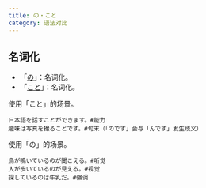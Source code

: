 ```yaml
---
title: の・こと
category: 语法对比
---
```


## 名词化

- 「[の](no#名词化)」：名词化。
- 「[こと](koto#名词化)」：名词化。

使用「こと」的场景。

```example
日本語を話すことができます。#能力
趣味は写真を撮ることです。#句末（「のです」会与「んです」发生歧义）
```

使用「の」的场景。

```example
鳥が鳴いているのが聞こえる。#听觉
人が歩いているのが見える。#视觉
探しているのは牛乳だ。#强调
```
